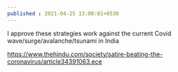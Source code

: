 ```yaml
---
published : 2021-04-25 13:00:01+0530
---
```


I approve these strategies work against the current Covid wave/surge/avalanche/tsunami in India 

https://www.thehindu.com/society/satire-beating-the-coronavirus/article34391063.ece
